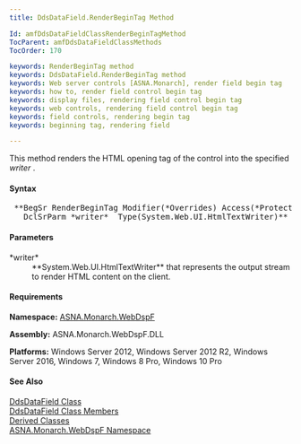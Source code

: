 ```yaml
---
title: DdsDataField.RenderBeginTag Method

Id: amfDdsDataFieldClassRenderBeginTagMethod
TocParent: amfDdsDataFieldClassMethods
TocOrder: 170

keywords: RenderBeginTag method
keywords: DdsDataField.RenderBeginTag method
keywords: Web server controls [ASNA.Monarch], render field begin tag
keywords: how to, render field control begin tag
keywords: display files, rendering field control begin tag
keywords: web controls, rendering field control begin tag
keywords: field controls, rendering begin tag
keywords: beginning tag, rendering field

---
```


This method renders the HTML opening tag of the control into the specified *writer* .

#### Syntax
<pre class="prettyprint"> **BegSr RenderBeginTag Modifier(*Overrides) Access(*Protected ) Type(Void)
   DclSrParm *writer*  Type(System.Web.UI.HtmlTextWriter)** </pre>

#### Parameters
<dl>
        <dt>
 *writer* 
        </dt>
        <dd>
 **System.Web.UI.HtmlTextWriter**  that
        represents the output stream to render HTML content on the
        client.</dd>
</dl>

#### Requirements
**Namespace:** [ASNA.Monarch.WebDspF](amfWebDspFNamespace.html)

**Assembly:** ASNA.Monarch.WebDspF.DLL

**Platforms:** Windows Server 2012, Windows Server 2012 R2, Windows Server 2016, Windows 7, Windows 8 Pro, Windows 10 Pro

#### See Also
[DdsDataField Class](amfDdsDataFieldClass.html) <br /> [ DdsDataField Class Members](amfDdsDataFieldClassMembers.html) <br /> [ Derived Classes](amfDdsDataFieldDerivedClasses.html) <br />[ ASNA.Monarch.WebDspF Namespace](amfWebDspFNamespace.html)
